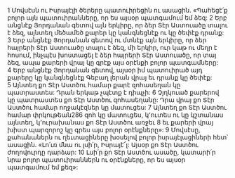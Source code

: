 1 Մովսէսն ու Իսրայէլի ծերերը պատուիրեցին ու ասացին. «Պահեցէ՛ք բոլոր այն պատուիրանները, որ ես այսօր պատգամում եմ ձեզ: 2 Երբ անցնէք Յորդանան գետով այն երկիրը, որ ձեր Տէր Աստուածը տալու է ձեզ, այնտեղ մեծամեծ քարեր կը կանգնեցնէք ու կը ծեփէք դրանք: 3 Երբ անցնէք Յորդանան գետով ու մտնէք այն երկիրը, որ ձեր հայրերի Տէր Աստուածը տալու է ձեզ, մի երկիր, ուր կաթ ու մեղր է հոսում, ինչպէս խոստացել է ձեր հայրերի Տէր Աստուածը, որ տայ ձեզ, ապա քարերի վրայ կը գրէք այս օրէնքի բոլոր պատգամները: 4 Երբ անցնէք Յորդանան գետով, այսօր իմ պատուիրած այդ քարերը կը կանգնեցնէք Գեբաղ լերան վրայ եւ դրանք կը ծեփէք: 5 Այնտեղ քո Տէր Աստծու համար քարէ զոհասեղան կը պատրաստես: Դրան երկաթ չպէտք է դիպչի: 6 Չյղկուած քարերով կը պատրաստես քո Տէր Աստծու զոհասեղանը: Դրա վրայ քո Տէր Աստծու համար ողջակէզներ կը մատուցես: 7 Այնտեղ քո Տէր Աստծու համար փրկութեան286 զոհ կը մատուցես, կ՚ուտես ու կը կշտանաս այնտեղ, կ՚ուրախանաս քո Տէր Աստծու առջեւ 8 եւ քարերի վրայ խիստ պարզորոշ կը գրես այս բոլոր օրէնքները»:
9 Մովսէսը, քահանաներն ու ղեւտացիները խօսելով բոլոր իսրայէլացիների հետ՝ ասացին. «Լո՛ւռ մնա ու լսի՛ր, Իսրայէ՜լ: Այսօր քո Տէր Աստծու ժողովուրդը դարձար: 10 Լսի՛ր քո Տէր Աստծու ասածը, կատարի՛ր նրա բոլոր պատուիրաններն ու օրէնքները, որ ես այսօր պատգամում եմ քեզ»:
